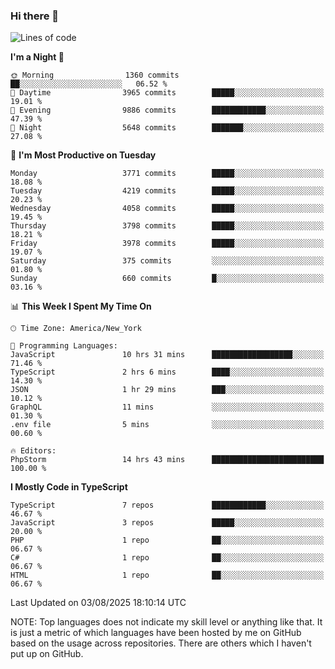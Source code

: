 ### Hi there 👋

<!--
**LynxJinxxy/LynxJinxxy** is a ✨ _special_ ✨ repository because its `README.md` (this file) appears on your GitHub profile.

Here are some ideas to get you started:

- 🔭 I’m currently working on ...
- 🌱 I’m currently learning ...
- 👯 I’m looking to collaborate on ...
- 🤔 I’m looking for help with ...
- 💬 Ask me about ...
- 📫 How to reach me: ...
- 😄 Pronouns: ...
- ⚡ Fun fact: ...
-->

<!--START_SECTION:waka-->
![Lines of code](https://img.shields.io/badge/From%20Hello%20World%20I%27ve%20Written-29.5%20million%20lines%20of%20code-blue)

**I'm a Night 🦉** 

```text
🌞 Morning                1360 commits        ██░░░░░░░░░░░░░░░░░░░░░░░   06.52 % 
🌆 Daytime                3965 commits        █████░░░░░░░░░░░░░░░░░░░░   19.01 % 
🌃 Evening                9886 commits        ████████████░░░░░░░░░░░░░   47.39 % 
🌙 Night                  5648 commits        ███████░░░░░░░░░░░░░░░░░░   27.08 % 
```
📅 **I'm Most Productive on Tuesday** 

```text
Monday                   3771 commits        █████░░░░░░░░░░░░░░░░░░░░   18.08 % 
Tuesday                  4219 commits        █████░░░░░░░░░░░░░░░░░░░░   20.23 % 
Wednesday                4058 commits        █████░░░░░░░░░░░░░░░░░░░░   19.45 % 
Thursday                 3798 commits        █████░░░░░░░░░░░░░░░░░░░░   18.21 % 
Friday                   3978 commits        █████░░░░░░░░░░░░░░░░░░░░   19.07 % 
Saturday                 375 commits         ░░░░░░░░░░░░░░░░░░░░░░░░░   01.80 % 
Sunday                   660 commits         █░░░░░░░░░░░░░░░░░░░░░░░░   03.16 % 
```


📊 **This Week I Spent My Time On** 

```text
🕑︎ Time Zone: America/New_York

💬 Programming Languages: 
JavaScript               10 hrs 31 mins      ██████████████████░░░░░░░   71.46 % 
TypeScript               2 hrs 6 mins        ████░░░░░░░░░░░░░░░░░░░░░   14.30 % 
JSON                     1 hr 29 mins        ███░░░░░░░░░░░░░░░░░░░░░░   10.12 % 
GraphQL                  11 mins             ░░░░░░░░░░░░░░░░░░░░░░░░░   01.30 % 
.env file                5 mins              ░░░░░░░░░░░░░░░░░░░░░░░░░   00.60 % 

🔥 Editors: 
PhpStorm                 14 hrs 43 mins      █████████████████████████   100.00 % 
```

**I Mostly Code in TypeScript** 

```text
TypeScript               7 repos             ████████████░░░░░░░░░░░░░   46.67 % 
JavaScript               3 repos             █████░░░░░░░░░░░░░░░░░░░░   20.00 % 
PHP                      1 repo              ██░░░░░░░░░░░░░░░░░░░░░░░   06.67 % 
C#                       1 repo              ██░░░░░░░░░░░░░░░░░░░░░░░   06.67 % 
HTML                     1 repo              ██░░░░░░░░░░░░░░░░░░░░░░░   06.67 % 
```




 Last Updated on 03/08/2025 18:10:14 UTC
<!--END_SECTION:waka-->
NOTE: Top languages does not indicate my skill level or anything like that. It is just a metric of which languages have been hosted by me on GitHub based on the usage across repositories. There are others which I haven't put up on GitHub.

